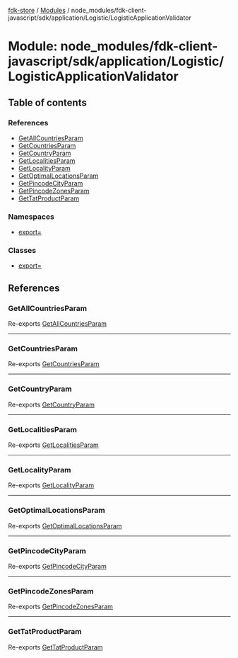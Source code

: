 [fdk-store](../README.md) / [Modules](../modules.md) / node\_modules/fdk-client-javascript/sdk/application/Logistic/LogisticApplicationValidator

# Module: node\_modules/fdk-client-javascript/sdk/application/Logistic/LogisticApplicationValidator

## Table of contents

### References

- [GetAllCountriesParam](node_modules_fdk_client_javascript_sdk_application_Logistic_LogisticApplicationValidator.md#getallcountriesparam)
- [GetCountriesParam](node_modules_fdk_client_javascript_sdk_application_Logistic_LogisticApplicationValidator.md#getcountriesparam)
- [GetCountryParam](node_modules_fdk_client_javascript_sdk_application_Logistic_LogisticApplicationValidator.md#getcountryparam)
- [GetLocalitiesParam](node_modules_fdk_client_javascript_sdk_application_Logistic_LogisticApplicationValidator.md#getlocalitiesparam)
- [GetLocalityParam](node_modules_fdk_client_javascript_sdk_application_Logistic_LogisticApplicationValidator.md#getlocalityparam)
- [GetOptimalLocationsParam](node_modules_fdk_client_javascript_sdk_application_Logistic_LogisticApplicationValidator.md#getoptimallocationsparam)
- [GetPincodeCityParam](node_modules_fdk_client_javascript_sdk_application_Logistic_LogisticApplicationValidator.md#getpincodecityparam)
- [GetPincodeZonesParam](node_modules_fdk_client_javascript_sdk_application_Logistic_LogisticApplicationValidator.md#getpincodezonesparam)
- [GetTatProductParam](node_modules_fdk_client_javascript_sdk_application_Logistic_LogisticApplicationValidator.md#gettatproductparam)

### Namespaces

- [export&#x3D;](node_modules_fdk_client_javascript_sdk_application_Logistic_LogisticApplicationValidator.export_.md)

### Classes

- [export&#x3D;](../classes/node_modules_fdk_client_javascript_sdk_application_Logistic_LogisticApplicationValidator.export_-1.md)

## References

### GetAllCountriesParam

Re-exports [GetAllCountriesParam](node_modules_fdk_client_javascript_sdk_application_Logistic_LogisticApplicationValidator.export_.md#getallcountriesparam)

___

### GetCountriesParam

Re-exports [GetCountriesParam](node_modules_fdk_client_javascript_sdk_application_Logistic_LogisticApplicationValidator.export_.md#getcountriesparam)

___

### GetCountryParam

Re-exports [GetCountryParam](node_modules_fdk_client_javascript_sdk_application_Logistic_LogisticApplicationValidator.export_.md#getcountryparam)

___

### GetLocalitiesParam

Re-exports [GetLocalitiesParam](node_modules_fdk_client_javascript_sdk_application_Logistic_LogisticApplicationValidator.export_.md#getlocalitiesparam)

___

### GetLocalityParam

Re-exports [GetLocalityParam](node_modules_fdk_client_javascript_sdk_application_Logistic_LogisticApplicationValidator.export_.md#getlocalityparam)

___

### GetOptimalLocationsParam

Re-exports [GetOptimalLocationsParam](node_modules_fdk_client_javascript_sdk_application_Logistic_LogisticApplicationValidator.export_.md#getoptimallocationsparam)

___

### GetPincodeCityParam

Re-exports [GetPincodeCityParam](node_modules_fdk_client_javascript_sdk_application_Logistic_LogisticApplicationValidator.export_.md#getpincodecityparam)

___

### GetPincodeZonesParam

Re-exports [GetPincodeZonesParam](node_modules_fdk_client_javascript_sdk_application_Logistic_LogisticApplicationValidator.export_.md#getpincodezonesparam)

___

### GetTatProductParam

Re-exports [GetTatProductParam](node_modules_fdk_client_javascript_sdk_application_Logistic_LogisticApplicationValidator.export_.md#gettatproductparam)
